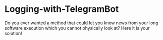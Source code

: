 # Logging-with-TelegramBot
Do you ever wanted a method that could let you know news from your long software execution which you cannot physically look at? Here it is your solution! 
